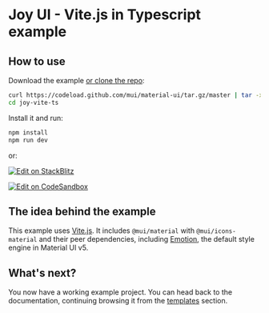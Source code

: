 # Joy UI - Vite.js in Typescript example

## How to use

Download the example [or clone the repo](https://github.com/mui/material-ui):

```sh
curl https://codeload.github.com/mui/material-ui/tar.gz/master | tar -xz --strip=2 material-ui-master/examples/joy-vite-ts
cd joy-vite-ts
```

Install it and run:

```sh
npm install
npm run dev
```

or:

[![Edit on StackBlitz](https://developer.stackblitz.com/img/open_in_stackblitz.svg)](https://stackblitz.com/github/mui/material-ui/tree/master/examples/joy-vite-ts)

[![Edit on CodeSandbox](https://codesandbox.io/static/img/play-codesandbox.svg)](https://codesandbox.io/s/github/mui/material-ui/tree/master/examples/joy-vite-ts)

## The idea behind the example

This example uses [Vite.js](https://github.com/vitejs/vite).
It includes `@mui/material` with `@mui/icons-material` and their peer dependencies, including [Emotion](https://emotion.sh/docs/introduction), the default style engine in Material UI v5.

## What's next?

<!-- #default-branch-switch -->

You now have a working example project.
You can head back to the documentation, continuing browsing it from the [templates](https://mui.com/material-ui/getting-started/templates/) section.
